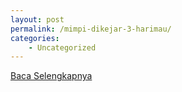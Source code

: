 ```yaml
---
layout: post
permalink: /mimpi-dikejar-3-harimau/
categories:
    - Uncategorized
---
```


[Baca Selengkapnya](/06)
